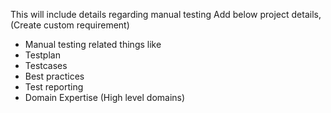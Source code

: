 This will include details regarding manual testing
Add below project details, (Create custom requirement)
- Manual testing related things like
- Testplan
- Testcases
- Best practices
- Test reporting
- Domain Expertise (High level domains)
